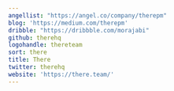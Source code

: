 ```yaml
---
angellist: "https://angel.co/company/therepm"
blog: 'https://medium.com/therepm'
dribble: "https://dribbble.com/morajabi"
github: therehq
logohandle: thereteam
sort: there
title: There
twitter: therehq
website: 'https://there.team/'
---
```

